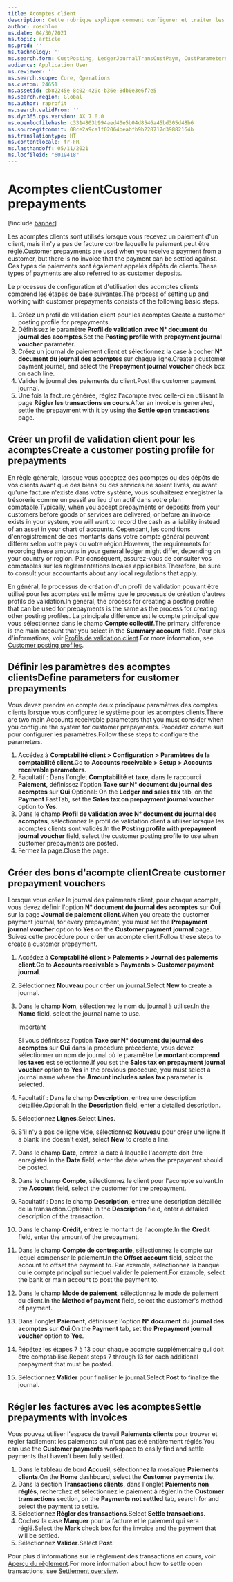 ```yaml
---
title: Acomptes client
description: Cette rubrique explique comment configurer et traiter les acomptes clients (également appelés dépôts clients).
author: roschlom
ms.date: 04/30/2021
ms.topic: article
ms.prod: ''
ms.technology: ''
ms.search.form: CustPosting, LedgerJournalTransCustPaym, CustParameters
audience: Application User
ms.reviewer: ''
ms.search.scope: Core, Operations
ms.custom: 24651
ms.assetid: cb82245e-8c02-429c-b36e-8db0e3e6f7e5
ms.search.region: Global
ms.author: raprofit
ms.search.validFrom: ''
ms.dyn365.ops.version: AX 7.0.0
ms.openlocfilehash: c3314803b994aed40e5b04d8546a45bd305d48b6
ms.sourcegitcommit: 08ce2a9ca1f02064beabfb9b228717d39882164b
ms.translationtype: HT
ms.contentlocale: fr-FR
ms.lasthandoff: 05/11/2021
ms.locfileid: "6019418"
---
```

# <a name="customer-prepayments"></a><span data-ttu-id="081af-103">Acomptes client</span><span class="sxs-lookup"><span data-stu-id="081af-103">Customer prepayments</span></span>

[!include [banner](../includes/banner.md)]

<span data-ttu-id="081af-104">Les acomptes clients sont utilisés lorsque vous recevez un paiement d'un client, mais il n'y a pas de facture contre laquelle le paiement peut être réglé.</span><span class="sxs-lookup"><span data-stu-id="081af-104">Customer prepayments are used when you receive a payment from a customer, but there is no invoice that the payment can be settled against.</span></span> <span data-ttu-id="081af-105">Ces types de paiements sont également appelés dépôts de clients.</span><span class="sxs-lookup"><span data-stu-id="081af-105">These types of payments are also referred to as customer deposits.</span></span>

<span data-ttu-id="081af-106">Le processus de configuration et d'utilisation des acomptes clients comprend les étapes de base suivantes.</span><span class="sxs-lookup"><span data-stu-id="081af-106">The process of setting up and working with customer prepayments consists of the following basic steps.</span></span>

1. <span data-ttu-id="081af-107">Créez un profil de validation client pour les acomptes.</span><span class="sxs-lookup"><span data-stu-id="081af-107">Create a customer posting profile for prepayments.</span></span>
2. <span data-ttu-id="081af-108">Définissez le paramètre **Profil de validation avec N° document du journal des acomptes**.</span><span class="sxs-lookup"><span data-stu-id="081af-108">Set the **Posting profile with prepayment journal voucher** parameter.</span></span>
3. <span data-ttu-id="081af-109">Créez un journal de paiement client et sélectionnez la case à cocher **N° document du journal des acomptes** sur chaque ligne.</span><span class="sxs-lookup"><span data-stu-id="081af-109">Create a customer payment journal, and select the **Prepayment journal voucher** check box on each line.</span></span>
4. <span data-ttu-id="081af-110">Valider le journal des paiements du client.</span><span class="sxs-lookup"><span data-stu-id="081af-110">Post the customer payment journal.</span></span>
5. <span data-ttu-id="081af-111">Une fois la facture générée, réglez l'acompte avec celle-ci en utilisant la page **Régler les transactions en cours**.</span><span class="sxs-lookup"><span data-stu-id="081af-111">After an invoice is generated, settle the prepayment with it by using the **Settle open transactions** page.</span></span>

## <a name="create-a-customer-posting-profile-for-prepayments"></a><span data-ttu-id="081af-112">Créer un profil de validation client pour les acomptes</span><span class="sxs-lookup"><span data-stu-id="081af-112">Create a customer posting profile for prepayments</span></span>

<span data-ttu-id="081af-113">En règle générale, lorsque vous acceptez des acomptes ou des dépôts de vos clients avant que des biens ou des services ne soient livrés, ou avant qu'une facture n'existe dans votre système, vous souhaiterez enregistrer la trésorerie comme un passif au lieu d'un actif dans votre plan comptable.</span><span class="sxs-lookup"><span data-stu-id="081af-113">Typically, when you accept prepayments or deposits from your customers before goods or services are delivered, or before an invoice exists in your system, you will want to record the cash as a liability instead of an asset in your chart of accounts.</span></span> <span data-ttu-id="081af-114">Cependant, les conditions d'enregistrement de ces montants dans votre compte général peuvent différer selon votre pays ou votre région.</span><span class="sxs-lookup"><span data-stu-id="081af-114">However, the requirements for recording these amounts in your general ledger might differ, depending on your country or region.</span></span> <span data-ttu-id="081af-115">Par conséquent, assurez-vous de consulter vos comptables sur les réglementations locales applicables.</span><span class="sxs-lookup"><span data-stu-id="081af-115">Therefore, be sure to consult your accountants about any local regulations that apply.</span></span>

<span data-ttu-id="081af-116">En général, le processus de création d'un profil de validation pouvant être utilisé pour les acomptes est le même que le processus de création d'autres profils de validation.</span><span class="sxs-lookup"><span data-stu-id="081af-116">In general, the process for creating a posting profile that can be used for prepayments is the same as the process for creating other posting profiles.</span></span> <span data-ttu-id="081af-117">La principale différence est le compte principal que vous sélectionnez dans le champ **Compte collectif**.</span><span class="sxs-lookup"><span data-stu-id="081af-117">The primary difference is the main account that you select in the **Summary account** field.</span></span> <span data-ttu-id="081af-118">Pour plus d'informations, voir [Profils de validation client](customer-posting-profiles.md).</span><span class="sxs-lookup"><span data-stu-id="081af-118">For more information, see [Customer posting profiles](customer-posting-profiles.md).</span></span>

## <a name="define-parameters-for-customer-prepayments"></a><span data-ttu-id="081af-119">Définir les paramètres des acomptes clients</span><span class="sxs-lookup"><span data-stu-id="081af-119">Define parameters for customer prepayments</span></span>

<span data-ttu-id="081af-120">Vous devez prendre en compte deux principaux paramètres des comptes clients lorsque vous configurez le système pour les acomptes clients.</span><span class="sxs-lookup"><span data-stu-id="081af-120">There are two main Accounts receivable parameters that you must consider when you configure the system for customer prepayments.</span></span> <span data-ttu-id="081af-121">Procédez comme suit pour configurer les paramètres.</span><span class="sxs-lookup"><span data-stu-id="081af-121">Follow these steps to configure the parameters.</span></span>

1. <span data-ttu-id="081af-122">Accédez à **Comptabilité client \> Configuration \> Paramètres de la comptabilité client**.</span><span class="sxs-lookup"><span data-stu-id="081af-122">Go to **Accounts receivable \> Setup \> Accounts receivable parameters**.</span></span>
2. <span data-ttu-id="081af-123">Facultatif : Dans l'onglet **Comptabilité et taxe**, dans le raccourci **Paiement**, définissez l'option **Taxe sur N° document du journal des acomptes** sur **Oui**.</span><span class="sxs-lookup"><span data-stu-id="081af-123">Optional: On the **Ledger and sales tax** tab, on the **Payment** FastTab, set the **Sales tax on prepayment journal voucher** option to **Yes**.</span></span>
3. <span data-ttu-id="081af-124">Dans le champ **Profil de validation avec N° document du journal des acomptes**, sélectionnez le profil de validation client à utiliser lorsque les acomptes clients sont validés.</span><span class="sxs-lookup"><span data-stu-id="081af-124">In the **Posting profile with prepayment journal voucher** field, select the customer posting profile to use when customer prepayments are posted.</span></span>
4. <span data-ttu-id="081af-125">Fermez la page.</span><span class="sxs-lookup"><span data-stu-id="081af-125">Close the page.</span></span>

## <a name="create-customer-prepayment-vouchers"></a><span data-ttu-id="081af-126">Créer des bons d'acompte client</span><span class="sxs-lookup"><span data-stu-id="081af-126">Create customer prepayment vouchers</span></span>

<span data-ttu-id="081af-127">Lorsque vous créez le journal des paiements client, pour chaque acompte, vous devez définir l'option **N° document du journal des acomptes** sur **Oui** sur la page **Journal de paiement client**.</span><span class="sxs-lookup"><span data-stu-id="081af-127">When you create the customer payment journal, for every prepayment, you must set the **Prepayment journal voucher** option to **Yes** on the **Customer payment journal** page.</span></span> <span data-ttu-id="081af-128">Suivez cette procédure pour créer un acompte client.</span><span class="sxs-lookup"><span data-stu-id="081af-128">Follow these steps to create a customer prepayment.</span></span>

1. <span data-ttu-id="081af-129">Accédez à **Comptabilité client \> Paiements \> Journal des paiements client**.</span><span class="sxs-lookup"><span data-stu-id="081af-129">Go to **Accounts receivable \> Payments \> Customer payment journal**.</span></span>
2. <span data-ttu-id="081af-130">Sélectionnez **Nouveau** pour créer un journal.</span><span class="sxs-lookup"><span data-stu-id="081af-130">Select **New** to create a journal.</span></span>
3. <span data-ttu-id="081af-131">Dans le champ **Nom**, sélectionnez le nom du journal à utiliser.</span><span class="sxs-lookup"><span data-stu-id="081af-131">In the **Name** field, select the journal name to use.</span></span>

    > [!IMPORTANT]
    > <span data-ttu-id="081af-132">Si vous définissez l'option **Taxe sur N° document du journal des acomptes** sur **Oui** dans la procédure précédente, vous devez sélectionner un nom de journal où le paramètre **Le montant comprend les taxes** est sélectionné.</span><span class="sxs-lookup"><span data-stu-id="081af-132">If you set the **Sales tax on prepayment journal voucher** option to **Yes** in the previous procedure, you must select a journal name where the **Amount includes sales tax** parameter is selected.</span></span> 

4. <span data-ttu-id="081af-133">Facultatif : Dans le champ **Description**, entrez une description détaillée.</span><span class="sxs-lookup"><span data-stu-id="081af-133">Optional: In the **Description** field, enter a detailed description.</span></span>
5. <span data-ttu-id="081af-134">Sélectionnez **Lignes**.</span><span class="sxs-lookup"><span data-stu-id="081af-134">Select **Lines**.</span></span>
6. <span data-ttu-id="081af-135">S'il n'y a pas de ligne vide, sélectionnez **Nouveau** pour créer une ligne.</span><span class="sxs-lookup"><span data-stu-id="081af-135">If a blank line doesn't exist, select **New** to create a line.</span></span>
7. <span data-ttu-id="081af-136">Dans le champ **Date**, entrez la date à laquelle l'acompte doit être enregistré.</span><span class="sxs-lookup"><span data-stu-id="081af-136">In the **Date** field, enter the date when the prepayment should be posted.</span></span>
8. <span data-ttu-id="081af-137">Dans le champ **Compte**, sélectionnez le client pour l'acompte suivant.</span><span class="sxs-lookup"><span data-stu-id="081af-137">In the **Account** field, select the customer for the prepayment.</span></span>
9. <span data-ttu-id="081af-138">Facultatif : Dans le champ **Description**, entrez une description détaillée de la transaction.</span><span class="sxs-lookup"><span data-stu-id="081af-138">Optional: In the **Description** field, enter a detailed description of the transaction.</span></span>
10. <span data-ttu-id="081af-139">Dans le champ **Crédit**, entrez le montant de l'acompte.</span><span class="sxs-lookup"><span data-stu-id="081af-139">In the **Credit** field, enter the amount of the prepayment.</span></span>
11. <span data-ttu-id="081af-140">Dans le champ **Compte de contrepartie**, sélectionnez le compte sur lequel compenser le paiement.</span><span class="sxs-lookup"><span data-stu-id="081af-140">In the **Offset account** field, select the account to offset the payment to.</span></span> <span data-ttu-id="081af-141">Par exemple, sélectionnez la banque ou le compte principal sur lequel valider le paiement.</span><span class="sxs-lookup"><span data-stu-id="081af-141">For example, select the bank or main account to post the payment to.</span></span>
12. <span data-ttu-id="081af-142">Dans le champ **Mode de paiement**, sélectionnez le mode de paiement du client.</span><span class="sxs-lookup"><span data-stu-id="081af-142">In the **Method of payment** field, select the customer's method of payment.</span></span>
13. <span data-ttu-id="081af-143">Dans l'onglet **Paiement**, définissez l'option **N° document du journal des acomptes** sur **Oui**.</span><span class="sxs-lookup"><span data-stu-id="081af-143">On the **Payment** tab, set the **Prepayment journal voucher** option to **Yes**.</span></span>
14. <span data-ttu-id="081af-144">Répétez les étapes 7 à 13 pour chaque acompte supplémentaire qui doit être comptabilisé.</span><span class="sxs-lookup"><span data-stu-id="081af-144">Repeat steps 7 through 13 for each additional prepayment that must be posted.</span></span>
15. <span data-ttu-id="081af-145">Sélectionnez **Valider** pour finaliser le journal.</span><span class="sxs-lookup"><span data-stu-id="081af-145">Select **Post** to finalize the journal.</span></span>

## <a name="settle-prepayments-with-invoices"></a><span data-ttu-id="081af-146">Régler les factures avec les acomptes</span><span class="sxs-lookup"><span data-stu-id="081af-146">Settle prepayments with invoices</span></span>

<span data-ttu-id="081af-147">Vous pouvez utiliser l'espace de travail **Paiements clients** pour trouver et régler facilement les paiements qui n'ont pas été entièrement réglés.</span><span class="sxs-lookup"><span data-stu-id="081af-147">You can use the **Customer payments** workspace to easily find and settle payments that haven't been fully settled.</span></span>

1. <span data-ttu-id="081af-148">Dans le tableau de bord **Accueil**, sélectionnez la mosaïque **Paiements clients**.</span><span class="sxs-lookup"><span data-stu-id="081af-148">On the **Home** dashboard, select the **Customer payments** tile.</span></span>
2. <span data-ttu-id="081af-149">Dans la section **Transactions clients**, dans l'onglet **Paiements non réglés**, recherchez et sélectionnez le paiement à régler.</span><span class="sxs-lookup"><span data-stu-id="081af-149">In the **Customer transactions** section, on the **Payments not settled** tab, search for and select the payment to settle.</span></span>
3. <span data-ttu-id="081af-150">Sélectionnez **Régler des transactions**.</span><span class="sxs-lookup"><span data-stu-id="081af-150">Select **Settle transactions**.</span></span>
4. <span data-ttu-id="081af-151">Cochez la case **Marquer** pour la facture et le paiement qui sera réglé.</span><span class="sxs-lookup"><span data-stu-id="081af-151">Select the **Mark** check box for the invoice and the payment that will be settled.</span></span>
5. <span data-ttu-id="081af-152">Sélectionnez **Valider**.</span><span class="sxs-lookup"><span data-stu-id="081af-152">Select **Post**.</span></span>

<span data-ttu-id="081af-153">Pour plus d'informations sur le règlement des transactions en cours, voir [Aperçu du règlement](/cash-bank-management/settlement-overview.md).</span><span class="sxs-lookup"><span data-stu-id="081af-153">For more information about how to settle open transactions, see [Settlement overview](/cash-bank-management/settlement-overview.md).</span></span>
